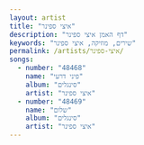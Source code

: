 ```yaml
---
layout: artist
title: "איצי ספינר"
description: "דף האמן איצי ספינר"
keywords: "שירים, מוזיקה, איצי ספינר"
permalink: /artists/איצי-ספינר/
songs:
  - number: "48468"
    name: "פיני דרעי"
    album: "סינגלים"
    artist: "איצי ספינר"
  - number: "48469"
    name: "שלום"
    album: "סינגלים"
    artist: "איצי ספינר"
---
```

